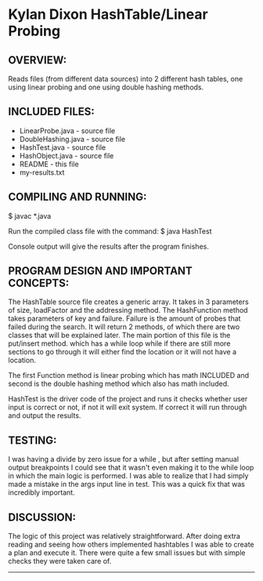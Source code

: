 # Kylan Dixon HashTable/Linear Probing

## OVERVIEW:

 Reads files (from different data sources) into 2 different hash tables, one using linear probing
 and one using double hashing methods. 


## INCLUDED FILES:

 * LinearProbe.java - source file
 * DoubleHashing.java - source file
 * HashTest.java - source file
 * HashObject.java - source file
 * README - this file
 * my-results.txt


## COMPILING AND RUNNING:

 $ javac *.java

 Run the compiled class file with the command:
 $ java HashTest

 Console output will give the results after the program finishes.


## PROGRAM DESIGN AND IMPORTANT CONCEPTS:

The HashTable source file creates a generic array. It takes in 
3 parameters of size, loadFactor and the addressing method.
The HashFunction method takes parameters of key and failure. 
Failure is the amount of probes that failed during the search.
It will return 2 methods, of which there are two classes that will
be explained later. The main portion of this file is the put/insert method.
which has a while loop while if there are still more sections to go through
it will either find the location or it will not have a location.

The first Function method is linear probing which has math INCLUDED
and second is the double hashing method which also has math included.

HashTest is the driver code of the project and runs it checks whether
user input is correct or not, if not it will exit system. If correct
it will run through and output the results.

## TESTING:

 I was having a divide by zero issue for a while , but after setting
 manual output breakpoints I could see that it wasn't even making it
 to the while loop in which the main logic is performed. I was able to 
 realize that I had simply made a mistake in the args input line in test.
 This was a quick fix that was incredibly important.


## DISCUSSION:
 
The logic of this project was relatively straightforward. After doing
extra reading and seeing how others implemented hashtables I was able
to create a plan and execute it. There were quite a few small issues
but with simple checks they were taken care of.
 

----------------------------------------------------------------------------

